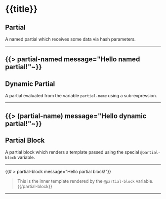 # {{title}}

## Partial

A named partial which receives some data via hash parameters.

---
{{> partial-named message="Hello named partial!"~}}
---

## Dynamic Partial

A partial evaluated from the variable `partial-name` using a sub-expression.

---
{{> (partial-name) message="Hello dynamic partial!"~}}
---

## Partial Block

A partial block which renders a template passed using the special `@partial-block` variable.

---
{{# > partial-block message="Hello partial block!"}}
> This is the inner template rendered by the `@partial-block` variable.
{{/partial-block}}
---
